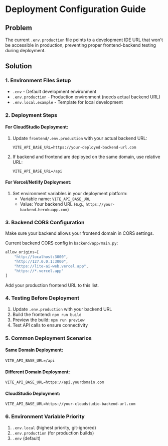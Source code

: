# Deployment Configuration Guide

## Problem
The current `.env.production` file points to a development IDE URL that won't be accessible in production, preventing proper frontend-backend testing during deployment.

## Solution

### 1. Environment Files Setup
- `.env` - Default development environment
- `.env.production` - Production environment (needs actual backend URL)
- `.env.local.example` - Template for local development

### 2. Deployment Steps

#### For CloudStudio Deployment:
1. Update `frontend/.env.production` with your actual backend URL:
   ```
   VITE_API_BASE_URL=https://your-deployed-backend-url.com
   ```

2. If backend and frontend are deployed on the same domain, use relative URL:
   ```
   VITE_API_BASE_URL=/api
   ```

#### For Vercel/Netlify Deployment:
1. Set environment variables in your deployment platform:
   - Variable name: `VITE_API_BASE_URL`
   - Value: Your backend URL (e.g., `https://your-backend.herokuapp.com`)

### 3. Backend CORS Configuration
Make sure your backend allows your frontend domain in CORS settings.

Current backend CORS config in `backend/app/main.py`:
```python
allow_origins=[
    "http://localhost:3000", 
    "http://127.0.0.1:3000",
    "https://lite-ai-web.vercel.app",
    "https://*.vercel.app"
]
```

Add your production frontend URL to this list.

### 4. Testing Before Deployment
1. Update `.env.production` with your backend URL
2. Build the frontend: `npm run build`
3. Preview the build: `npm run preview`
4. Test API calls to ensure connectivity

### 5. Common Deployment Scenarios

#### Same Domain Deployment:
```
VITE_API_BASE_URL=/api
```

#### Different Domain Deployment:
```
VITE_API_BASE_URL=https://api.yourdomain.com
```

#### CloudStudio Deployment:
```
VITE_API_BASE_URL=https://your-cloudstudio-backend-url.com
```

### 6. Environment Variable Priority
1. `.env.local` (highest priority, git-ignored)
2. `.env.production` (for production builds)
3. `.env` (default)